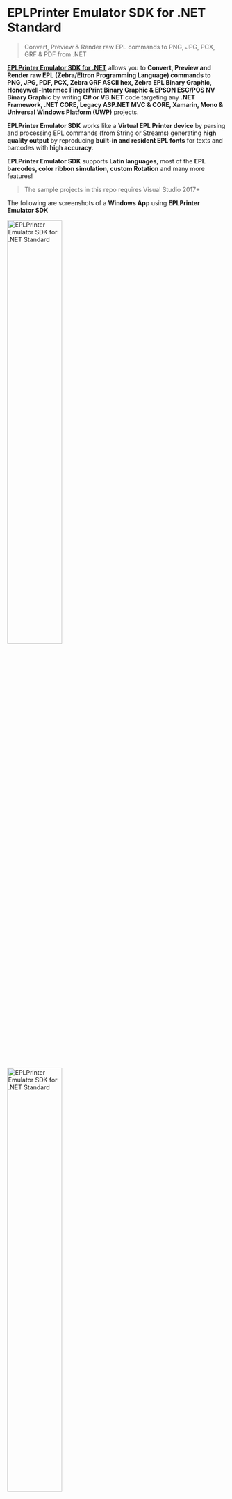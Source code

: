 # EPLPrinter Emulator SDK for .NET Standard

>Convert, Preview &amp; Render raw EPL commands to PNG, JPG, PCX, GRF &amp; PDF from .NET

**[EPLPrinter Emulator SDK for .NET](https://www.neodynamic.com/products/epl-printer-emulator-sdk/)** allows you to **Convert, Preview and Render raw EPL (Zebra/Eltron Programming Language) commands to PNG, JPG, PDF, PCX, Zebra GRF ASCII hex, Zebra EPL Binary Graphic, Honeywell-Intermec FingerPrint Binary Graphic & EPSON ESC/POS NV Binary Graphic** by writing **C# or VB.NET** code targeting any **.NET Framework, .NET CORE, Legacy ASP.NET MVC & CORE, Xamarin, Mono & Universal Windows Platform (UWP)** projects.

**EPLPrinter Emulator SDK** works like a **Virtual EPL Printer device** by parsing and processing EPL commands (from String or Streams) generating **high quality output** by reproducing **built-in and resident EPL fonts** for texts and barcodes with **high accuracy**.

**EPLPrinter Emulator SDK** supports **Latin languages**, most of the **EPL barcodes, color ribbon simulation, custom Rotation** and many more features!

>The sample projects in this repo requires Visual Studio 2017+

The following are screenshots of a **Windows App** using **EPLPrinter Emulator SDK**

<img title="EPLPrinter Emulator SDK for .NET Standard" style="width: 50%; height: 50%" src="https://neodynamic.com/Products/epl-printer-emulator-sdk/images/EPL-Printer-Emulator-SDK-1.1.png" alt="EPLPrinter Emulator SDK for .NET Standard" />

<img title="EPLPrinter Emulator SDK for .NET Standard" style="width: 50%; height: 50%" src="https://neodynamic.com/Products/epl-printer-emulator-sdk/images/EPL-Printer-Emulator-SDK-2.1.png" alt="EPLPrinter Emulator SDK for .NET Standard" />


## Licensing

**EPLPrinter Emulator SDK is a Commercial** product. Licensing model and prices are available [here](https://neodynamic.com/products/epl-printer-emulator-sdk/buy)

## Support

Tech questions are handled by [Neodynamic Dev Team](https://neodynamic/support)
